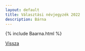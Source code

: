 ```yaml
---
layout: default
title: Választási névjegyzék 2022
description: Bárna
---
```


{% include Baarna.html %}

[Vissza](./)